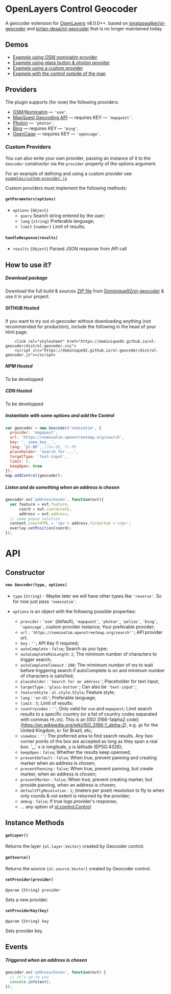 # OpenLayers Control Geocoder
A geocoder extension for [OpenLayers](http://openlayers.org/) v8.0.0++.
based on [jonataswalker/ol-geocoder](https://github.com/jonataswalker/ol-geocoder)
and [kirtan-desai/ol-geocoder](https://github.com/kirtan-desai/ol-geocoder)
that is no longer maintained today.

## Demos

* [Example using OSM nominatim provider](https://dominique92.github.io/ol-geocoder/examples/control-nominatim.html)
* [Example using glass button & photon provider](https://dominique92.github.io/ol-geocoder/examples/control-glass.html)
* [Example using a custom provider](https://dominique92.github.io/ol-geocoder/examples/custom-provider.html)
* [Example with the control outside of the map](https://dominique92.github.io/ol-geocoder/examples/external-div.html)

## Providers

The plugin supports (for now) the following providers:

* [OSM](https://www.openstreetmap.org/)/[Nominatim](https://nominatim.org/) &mdash; `'osm'`.
* [MapQuest Geocoding API](https://developer.mapquest.com/documentation/open/nominatim-search/) &mdash; requires KEY  &mdash; `'mapquest'`.
* [Photon](https://photon.komoot.io/)  &mdash; `'photon'`.
* [Bing](https://docs.microsoft.com/en-us/bingmaps/rest-services/) &mdash; requires KEY  &mdash; `'bing'`.
* [OpenCage](https://opencagedata.com/) &mdash; requires KEY  &mdash; `'opencage'`.

### Custom Providers

You can also write your own provider, passing an instance of it to the `Geocoder` constructor
via the `provider` property of the options argument.

For an example of defining and using a custom provider see [`examples/custom-provider.js`](examples/custom-provider.js)

Custom providers must implement the following methods:

#### `getParameters(options)`

* `options` `{Object}`
    * `query` Search string entered by the user;
    * `lang` `{string}` Preferable language;
    * `limit` `{number}` Limit of results;

#### `handleResponse(results)`

* `results` `{Object}` Parsed JSON response from API call

## How to use it?

##### Download package

Download the full build & sources [ZIP file](https://github.com/Dominique92/ol-geocoder/archive/refs/heads/main.zip)
from [Dominique92/ol-geocoder](https://github.com/Dominique92/ol-geocoder) & use it in your project.

##### GITHUB Hosted
If you want to try out ol-geocoder without downloading anything (not recommended for production),
include the following in the head of your html page:
```
    <link rel="stylesheet" href="https://dominique92.github.io/ol-geocoder/dist/ol-geocoder.css">
    <script src="https://dominique92.github.io/ol-geocoder/dist/ol-geocoder.js"></script>
```

##### NPM Hosted

To be developped

##### CDN Hosted

To be developped

##### Instantiate with some options and add the Control
```javascript
var geocoder = new Geocoder('nominatim', {
  provider: 'mapquest',
  url: 'https://nominatim.openstreetmap.org/search',
  key: '__some_key__',
  lang: 'pt-BR', //en-US, fr-FR
  placeholder: 'Search for ...',
  targetType: 'text-input',
  limit: 5,
  keepOpen: true
});
map.addControl(geocoder);
```

##### Listen and do something when an address is chosen
```javascript
geocoder.on('addresschosen', function(evt){
  var feature = evt.feature,
      coord = evt.coordinate,
      address = evt.address;
  // some popup solution
  content.innerHTML = '<p>'+ address.formatted +'</p>';
  overlay.setPosition(coord);
});
```

# API

## Constructor

#### `new Geocoder(type, options)`

- `type` `{String}` - Maybe later we will have other types like `'reverse'`. So for now just pass `'nominatim'`.

- `options` is an object with the following possible properties:
  * `provider`             : `'osm'` (default), `'mapquest'`, `'photon'`, `'pelias'`, `'bing'`, `'opencage'`, custom provider instance; Your preferable provider;
  * `url`                  : `'https://nominatim.openstreetmap.org/search''`; API provider url;
  * `key`                  : `''`; API Key if required;
  * `autoComplete`         : `false`; Search as you type;
  * `autoCompleteMinLength`: `2`; The minimum number of characters to trigger search;
  * `autoCompleteTimeout`  : `200`; The mimimum number of ms to wait before triggering search if autoComplete is on and minimum number of characters is satisfied;
  * `placeholder`          : `'Search for an address'`; Placeholder for text input;
  * `targetType`           : `'glass-button'`; Can also be `'text-input'`;
  * `featureStyle`         : `ol.style.Style`; Feature style;
  * `lang`                 : `'en-US'`; Preferable language;
  * `limit`                : `5`; Limit of results;
  * `countrycodes`         : `''`; Only valid for `osm` and `mapquest`; Limit search results to a specific country (or a list of country codes separated with commas `FR,US`). This is an [ISO 3166-1alpha2 code] (https://en.wikipedia.org/wiki/ISO_3166-1_alpha-2), e.g. `gb` for the United Kingdom, `br` for Brazil, etc;
  * `viewbox`              : `''`; The preferred area to find search results. Any two corner points of the box are accepted as long as they span a real box. '<x1>,<y1>,<x2>,<y2>' x is longitude, y is latitude (EPSG:4326);
  * `keepOpen`             : `false`; Whether the results keep openned;
  * `preventDefault`       : `false`; When true, prevent panning and creating marker when an address is chosen;
  * `preventPanning`       : `false`; When true, prevent panning, but create marker, when an address is chosen;
  * `preventMarker`        : `false`; When true, prevent creating marker, but provide panning, when an address is chosen;
  * `defaultFlyResolution` : `1`; (meters per pixel) resolution to fly to when only coords & not extent is returned by the provider;
  * `debug`                : `false`; If true logs provider's response;
  * ... any option of [ol.control.Control](https://openlayers.org/en/latest/apidoc/module-ol_control_Control-Control.html#Control)

## Instance Methods

#### `getLayer()`
Returns the layer `{ol.layer.Vector}` created by Geocoder control.

#### `getSource()`
Returns the source `{ol.source.Vector}` created by Geocoder control.

#### `setProvider(provider)`

`@param {String} provider`

Sets a new provider.

#### `setProviderKey(key)`

`@param {String} key`

Sets provider key.

## Events

##### Triggered when an address is chosen
```javascript
geocoder.on('addresschosen', function(evt) {
  // it's up to you
  console.info(evt);
});
```
